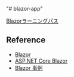 "# blazor-app" 

[Blazorラーニングパス](https://learn.microsoft.com/ja-jp/training/paths/build-web-apps-with-blazor/)

## Reference
- [Blazor](https://dotnet.microsoft.com/ja-jp/apps/aspnet/web-apps/blazor)
- [ASP.NET Core Blazor](https://learn.microsoft.com/ja-jp/aspnet/core/blazor/?view=aspnetcore-8.0)
- [Blazor 事例](https://dotnet.microsoft.com/ja-jp/platform/customers/blazor)